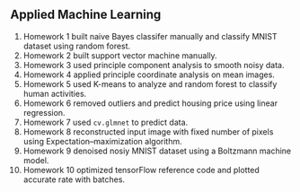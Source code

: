 ## Applied Machine Learning
1. Homework 1 built naive Bayes classifer manually and classify MNIST dataset using random forest.
2. Homework 2 built support vector machine manually.
3. Homework 3 used principle component analysis to smooth noisy data.
4. Homework 4 applied principle coordinate analysis on mean images.
5. Homework 5 used K-means to analyze and random forest to classify human activities.
6. Homework 6 removed outliers and predict housing price using linear regression.
7. Homework 7 used `cv.glmnet` to predict data.
8. Homework 8 reconstructed input image with fixed number of pixels using Expectation–maximization algorithm.
9. Homework 9 denoised nosiy MNIST dataset using a Boltzmann machine model.
10. Homework 10 optimized tensorFlow reference code and plotted accurate rate with batches.
